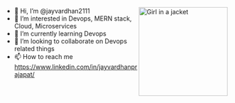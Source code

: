 - 👋 Hi, I’m @jayvardhan2111 <img src="https://media.tenor.com/ITc1hNBSH_wAAAAM/coding-typing.gif" alt="Girl in a jacket" width="200" height="200" align="right">
- 👀 I’m interested in Devops, MERN stack, Cloud, Microservices
- 🌱 I’m currently learning Devops
- 💞️ I’m looking to collaborate on Devops related things
- 📫 How to reach me https://www.linkedin.com/in/jayvardhanprajapat/

<!---
jayvardhan2111/jayvardhan2111 is a ✨ special ✨ repository because its `README.md` (this file) appears on your GitHub profile.
You can click the Preview link to take a look at your changes.
--->

